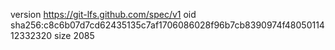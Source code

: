version https://git-lfs.github.com/spec/v1
oid sha256:c8c6b07d7cd62435135c7af1706086028f96b7cb8390974f4805011412332320
size 2085
